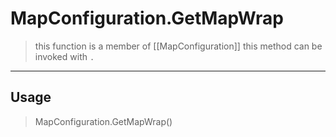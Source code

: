 # MapConfiguration.GetMapWrap
> this function is a member of [[MapConfiguration]]
> this method can be invoked with `.`
-----
## Usage
> MapConfiguration.GetMapWrap()
